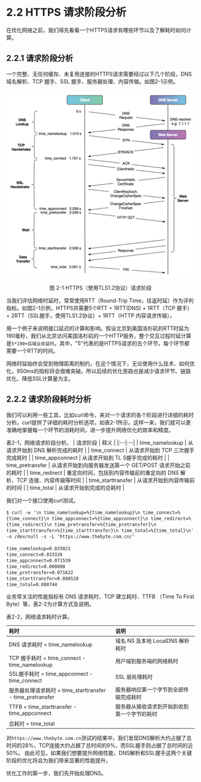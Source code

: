 # 2.2 HTTPS 请求阶段分析

在优化网络之前，我们得先看看一个HTTPS请求有哪些环节以及了解耗时如何计算。

## 2.2.1 请求阶段分析

一个完整、无任何缓存、未复用连接的HTTPS请求需要经过以下几个阶段，DNS域名解析、TCP 握手、SSL 握手、服务器处理、内容传输。如图2-1示例。

<div  align="center">
	<img src="../content/assets/http-process.png" width = "500"  align=center />
	<p>图 2-1 HTTPS（使用TLS1.2协议）请求阶段</p>
</div>

当我们评估网络时延时，常常使用RTT（Round-Trip Time，往返时延）作为评判指标。如图2-1示例，HTTPS共需要5个RTT = 1RTT(DNS) + 1RTT（TCP 握手）+ 2RTT（SSL握手，使用TLS1.2协议）+ 1RTT（HTTP 内容请求传输）。

用一个例子来说明接口延迟的计算和影响。假设北京到美国洛杉矶的RTT时延为190毫秒，我们从北京访问美国洛杉矶的一个HTTP服务，整个交互过程时延计算是`5*190+后端业务延时`。其中，"5"代表的是HTTPS请求的五个环节，每个环节都需要一个RTT的时间。

网络时延始终会受到物理距离的制约，在这个情况下，无论使用什么技术、如何优化，950ms的指标将会很难突破。所以后续的优化思路也是减少请求环节、链路优化、降低SSL计算量为主。

## 2.2.2 请求阶段耗时分析

我们可以利用一些工具，比如curl命令，来对一个请求的各个阶段进行详细的耗时分析。curl提供了详细的耗时分析选项，如表2-1所示。这样一来，我们就可以更准确地掌握每一个环节的消耗时间，进一步提升网络优化的效率和精度。

表2-1，网络请求阶段分析。
| 请求阶段 | 释义 |
|:--|:--|
| time_namelookup | 从请求开始到 DNS 解析完成的耗时 |
| time_connect | 从请求开始到 TCP 三次握手完成耗时 |
| time_appconnect | 从请求开始到 TL S握手完成的耗时 |
| time_pretransfer | 从请求开始到向服务器发送第一个 GET/POST 请求开始之前的耗时 |
| time_redirect | 重定向时间，包括到内容传输前的重定向的 DNS 解析、TCP 连接、内容传输等时间 |
| time_starttransfer | 从请求开始到内容传输前的时间 |
| time_total | 从请求开始到完成的总耗时 |

我们对一个接口使用curl测试。

```
$ curl -w '\n time_namelookup=%{time_namelookup}\n time_connect=%{time_connect}\n time_appconnect=%{time_appconnect}\n time_redirect=%{time_redirect}\n time_pretransfer=%{time_pretransfer}\n time_starttransfer=%{time_starttransfer}\n time_total=%{time_total}\n' -o /dev/null -s -L 'https://www.thebyte.com.cn/'

time_namelookup=0.025021
time_connect=0.033326
time_appconnect=0.071539
time_redirect=0.000000
time_pretransfer=0.071622
time_starttransfer=0.088528
time_total=0.088744
```

业务常关注的性能指标有 DNS 请求耗时、TCP 建立耗时、TTFB （Time To First Byte）等，表2-2为计算方式及说明。

表2-2，网络请求耗时计算。

| 耗时 | 说明 |
|:--|:--|
| DNS 请求耗时 = time_namelookup | 域名 NS 及本地 LocalDNS 解析耗时 |
| TCP 握手耗时 = time_connect - time_namelookup | 用户端到服务端的网络耗时 |
| SSL握手耗时 = time_appconnect - time_connect | SSL 层处理耗时 |
| 服务器处理请求耗时 = time_starttransfer - time_pretransfer | 服务器响应第一个字节到全部传输完成耗时 |
| TTFB  = time_starttransfer - time_appconnect | 服务器从接收请求到开始到收到第一个字节的耗时 |
| 总耗时 = time_total ||


对`https://www.thebyte.com.cn`测试的结果中，我们发现DNS解析大约占据了总时间的28%，TCP连接大约占据了总时间的9%，而SSL握手则占据了总时间的近50%。
由此可见，如果我们想要提升网络性能，DNS解析和SSL握手这两个关键阶段的优化将会为我们带来显著的性能提升。

优化工作的第一步，我们先开始处理DNS。

